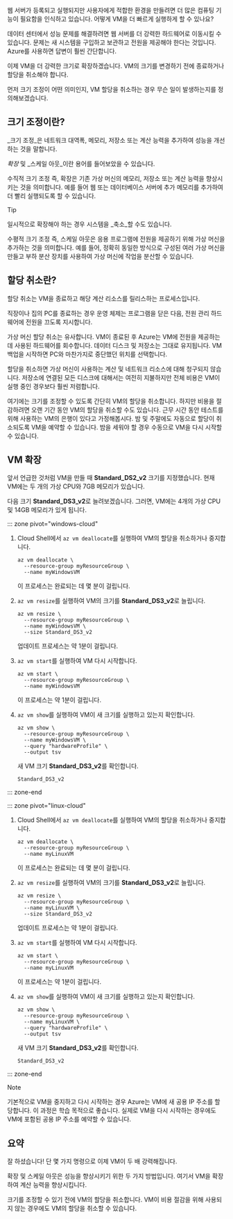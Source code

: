 웹 서버가 등록되고 실행되지만 사용자에게 적합한 환경을 만들려면 더 많은 컴퓨팅 기능이 필요함을 인식하고 있습니다. 어떻게 VM을 더 빠르게 실행하게 할 수 있나요?

데이터 센터에서 성능 문제를 해결하려면 웹 서버를 더 강력한 하드웨어로 이동시킬 수 있습니다. 문제는 새 시스템을 구입하고 보관하고 전원을 제공해야 한다는 것입니다. Azure를 사용하면 답변이 훨씬 간단합니다.

이제 VM을 더 강력한 크기로 확장하겠습니다. VM의 크기를 변경하기 전에 종료하거나 할당을 취소해야 합니다.

먼저 크기 조정이 어떤 의미인지, VM 할당을 취소하는 경우 무슨 일이 발생하는지를 정의해보겠습니다.

## <a name="what-is-scale"></a>크기 조정이란?

_크기 조정_은 네트워크 대역폭, 메모리, 저장소 또는 계산 능력을 추가하여 성능을 개선하는 것을 말합니다.  

_확장_ 및 _스케일 아웃_이란 용어를 들어보았을 수 있습니다.

수직적 크기 조정 즉, 확장은 기존 가상 머신의 메모리, 저장소 또는 계산 능력을 향상시키는 것을 의미합니다. 예를 들어 웹 또는 데이터베이스 서버에 추가 메모리를 추가하여 더 빨리 실행되도록 할 수 있습니다.

> [!TIP]
> 일시적으로 확장해야 하는 경우 시스템을 _축소_할 수도 있습니다.

수평적 크기 조정 즉, 스케일 아웃은 응용 프로그램에 전원을 제공하기 위해 가상 머신을 추가하는 것을 의미합니다. 예를 들어, 정확히 동일한 방식으로 구성된 여러 가상 머신을 만들고 부하 분산 장치를 사용하여 가상 머신에 작업을 분산할 수 있습니다.

## <a name="what-is-deallocation"></a>할당 취소란?

할당 취소는 VM을 종료하고 해당 계산 리소스를 릴리스하는 프로세스입니다.

직장이나 집의 PC를 종료하는 경우 운영 체제는 프로그램을 닫은 다음, 전원 관리 하드웨어에 전원을 끄도록 지시합니다.

가상 머신 할당 취소는 유사합니다. VM이 종료된 후 Azure는 VM에 전원을 제공하는 데 사용된 하드웨어를 회수합니다. 데이터 디스크 및 저장소는 그대로 유지됩니다. VM 백업을 시작하면 PC와 마찬가지로 중단했던 위치를 선택합니다.

할당을 취소하면 가상 머신이 사용하는 계산 및 네트워크 리소스에 대해 청구되지 않습니다. 저장소에 연결된 모든 디스크에 대해서는 여전히 지불하지만 전체 비용은 VM이 실행 중인 경우보다 훨씬 저렴합니다.

여기에는 크기를 조정할 수 있도록 간단히 VM의 할당을 취소합니다. 하지만 비용을 절감하려면 오랜 기간 동안 VM의 할당을 취소할 수도 있습니다. 근무 시간 동안 테스트를 위해 사용하는 VM의 은행이 있다고 가정해봅시다. 밤 및 주말에도 자동으로 할당이 취소되도록 VM을 예약할 수 있습니다. 밤을 세워야 할 경우 수동으로 VM을 다시 시작할 수 있습니다.

## <a name="scale-up-your-vm"></a>VM 확장

앞서 언급한 것처럼 VM을 만들 때 **Standard_DS2_v2** 크기를 지정했습니다. 현재 VM에는 두 개의 가상 CPU와 7GB 메모리가 있습니다.

다음 크기 **Standard_DS3_v2**로 늘려보겠습니다. 그러면, VM에는 4개의 가상 CPU 및 14GB 메모리가 있게 됩니다.

::: zone pivot="windows-cloud"

1. Cloud Shell에서 `az vm deallocate`를 실행하여 VM의 할당을 취소하거나 중지합니다.

    ```azurecli
    az vm deallocate \
      --resource-group myResourceGroup \
      --name myWindowsVM
    ```
    이 프로세스는 완료되는 데 몇 분이 걸립니다.
1. `az vm resize`를 실행하여 VM의 크기를 **Standard_DS3_v2**로 늘립니다.

    ```azurecli
    az vm resize \
      --resource-group myResourceGroup \
      --name myWindowsVM \
      --size Standard_DS3_v2
    ```
    업데이트 프로세스는 약 1분이 걸립니다.
1. `az vm start`를 실행하여 VM 다시 시작합니다.

    ```azurecli
    az vm start \
      --resource-group myResourceGroup \
      --name myWindowsVM
    ```
    이 프로세스는 약 1분이 걸립니다.
1. `az vm show`를 실행하여 VM이 새 크기를 실행하고 있는지 확인합니다.

    ```azurecli
    az vm show \
      --resource-group myResourceGroup \
      --name myWindowsVM \
      --query "hardwareProfile" \
      --output tsv
    ```
    새 VM 크기 **Standard_DS3_v2**를 확인합니다.
    ```console
    Standard_DS3_v2
    ```

::: zone-end

::: zone pivot="linux-cloud"

1. Cloud Shell에서 `az vm deallocate`를 실행하여 VM의 할당을 취소하거나 중지합니다.

    ```azurecli
    az vm deallocate \
      --resource-group myResourceGroup \
      --name myLinuxVM
    ```
    이 프로세스는 완료되는 데 몇 분이 걸립니다.
1. `az vm resize`를 실행하여 VM의 크기를 **Standard_DS3_v2**로 늘립니다.

    ```azurecli
    az vm resize \
      --resource-group myResourceGroup \
      --name myLinuxVM \
      --size Standard_DS3_v2
    ```
    업데이트 프로세스는 약 1분이 걸립니다.
1. `az vm start`를 실행하여 VM 다시 시작합니다.

    ```azurecli
    az vm start \
      --resource-group myResourceGroup \
      --name myLinuxVM
    ```
    이 프로세스는 약 1분이 걸립니다.
1. `az vm show`를 실행하여 VM이 새 크기를 실행하고 있는지 확인합니다.

    ```azurecli
    az vm show \
      --resource-group myResourceGroup \
      --name myLinuxVM \
      --query "hardwareProfile" \
      --output tsv
    ```
    새 VM 크기 **Standard_DS3_v2**를 확인합니다.
    ```console
    Standard_DS3_v2
    ```

::: zone-end

> [!NOTE]
> 기본적으로 VM을 중지하고 다시 시작하는 경우 Azure는 VM에 새 공용 IP 주소를 할당합니다. 이 과정은 학습 목적으로 좋습니다. 실제로 VM을 다시 시작하는 경우에도 VM에 포함된 공용 IP 주소를 예약할 수 있습니다.

## <a name="summary"></a>요약

잘 하셨습니다! 단 몇 가지 명령으로 이제 VM이 두 배 강력해집니다.

확장 및 스케일 아웃은 성능을 향상시키기 위한 두 가지 방법입니다. 여기서 VM을 확장하여 계산 능력을 향상시킵니다.

크기를 조정할 수 있기 전에 VM의 할당을 취소합니다. VM이 비용 절감을 위해 사용되지 않는 경우에도 VM의 할당을 취소할 수 있습니다.